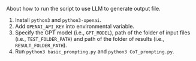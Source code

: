 About how to run the script to use LLM to generate output file.

1. Install `python3` and `python3-openai`.
2. Add `OPENAI_API_KEY` into environmental variable.
3. Specify the GPT model (i.e., `GPT_MODEL`), path of the folder of input files (i.e., `TEST_FOLDER_PATH`) and path of the folder of results (i.e., `RESULT_FOLDER_PATH`).
4. Run `python3 basic_prompting.py` and `python3 CoT_prompting.py`.
